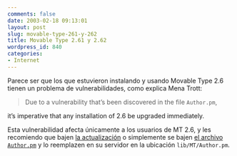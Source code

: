 ```yaml
---
comments: false
date: 2003-02-18 09:13:01
layout: post
slug: movable-type-261-y-262
title: Movable Type 2.61 y 2.62
wordpress_id: 840
categories:
- Internet
---
```


Parece ser que los que estuvieron instalando y usando Movable Type 2.6 tienen un problema de vulnerabilidades, como explica Mena Trott:





> Due to a vulnerability that’s been discovered in the file `Author.pm`,   

it’s imperative that any installation of 2.6 be upgraded immediately.





Esta vulnerabilidad afecta únicamente a los usuarios de MT 2.6, y les recomiendo que bajen [la actualización](http://www.movabletype.org/download.shtml) o simplemente se bajen [el archivo `Author.pm`](http://www.movabletype.org/downloads/Author.pm) y lo reemplazen en su servidor en la ubicación `lib/MT/Author.pm`.




 
